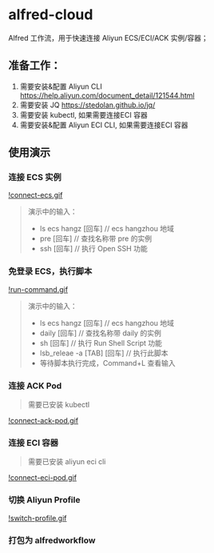 # alfred-cloud

Alfred 工作流，用于快速连接 Aliyun ECS/ECI/ACK 实例/容器；

## 准备工作：
1. 需要安装&配置 Aliyun CLI <https://help.aliyun.com/document_detail/121544.html> 
2. 需要安装 JQ <https://stedolan.github.io/jq/>
3. 需要安装 kubectl, 如果需要连接ECI 容器
4. 需要安装&配置 Aliyun ECI CLI, 如果需要连接ECI 容器

## 使用演示

### 连接 ECS 实例

[!connect-ecs.gif](./gif/connect-ecs.gif)

> 演示中的输入：
> - ls ecs hangz [回车] // ecs hangzhou 地域
> - pre [回车] // 查找名称带 pre 的实例
> - ssh [回车] // 执行 Open SSH 功能


### 免登录 ECS，执行脚本

[!run-command.gif](./gif/run-command.gif)


> 演示中的输入：
> - ls ecs hangz [回车] // ecs hangzhou 地域
> - daily [回车] // 查找名称带 daily 的实例
> - sh [回车] // 执行 Run Shell Script 功能
> - lsb_releae -a [TAB] [回车] // 执行此脚本
> - 等待脚本执行完成，Command+L 查看输入

### 连接 ACK Pod

> 需要已安装 kubectl

[!connect-ack-pod.gif](./gif/connect-ack-pod.gif)


### 连接 ECI 容器

> 需要已安装 aliyun eci cli

[!connect-eci-pod.gif](./gif/connect-eci-pod.gif)


### 切换 Aliyun Profile

[!switch-profile.gif](./gif/switch-profile.gif)


### 打包为 alfredworkflow
